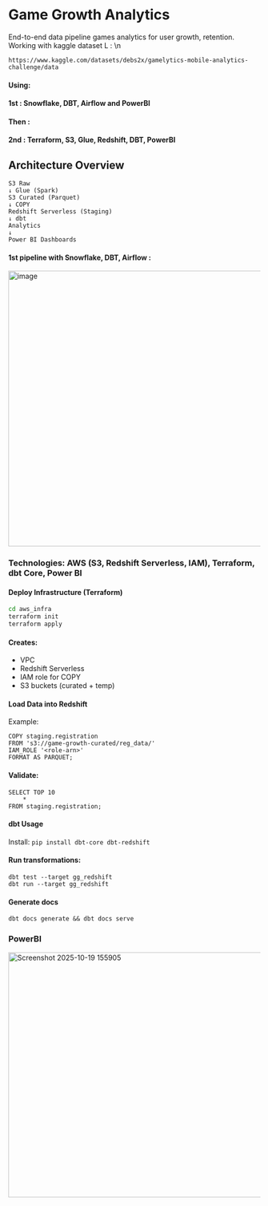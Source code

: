 # Game Growth Analytics

End-to-end data pipeline games analytics for user growth, retention. Working with kaggle dataset L : \n
```
https://www.kaggle.com/datasets/debs2x/gamelytics-mobile-analytics-challenge/data
```

#### Using: 
####   1st : Snowflake, DBT, Airflow and PowerBI
#### Then : 
####   2nd : Terraform, S3, Glue, Redshift, DBT, PowerBI

## Architecture Overview

```
S3 Raw
↓ Glue (Spark)
S3 Curated (Parquet)
↓ COPY
Redshift Serverless (Staging)
↓ dbt
Analytics
↓
Power BI Dashboards
```
#### 1st pipeline with Snowflake, DBT, Airflow : 
<img width="1325" height="550" alt="image" src="https://github.com/user-attachments/assets/8197f40d-0477-4af3-b38d-7e058ed4666b" />

### Technologies: AWS (S3, Redshift Serverless, IAM), Terraform, dbt Core, Power BI

#### Deploy Infrastructure (Terraform)

```bash
cd aws_infra
terraform init
terraform apply
```

#### Creates:

- VPC
- Redshift Serverless
- IAM role for COPY
- S3 buckets (curated + temp)

#### Load Data into Redshift

Example:

```
COPY staging.registration
FROM 's3://game-growth-curated/reg_data/'
IAM_ROLE '<role-arn>'
FORMAT AS PARQUET;
```

#### Validate:

```
SELECT TOP 10
    *
FROM staging.registration;
```

#### dbt Usage

Install:
`pip install dbt-core dbt-redshift`

#### Run transformations:

```
dbt test --target gg_redshift
dbt run --target gg_redshift
```

#### Generate docs

`dbt docs generate && dbt docs serve`

### PowerBI
<img width="855" height="489" alt="Screenshot 2025-10-19 155905" src="https://github.com/user-attachments/assets/191caeca-d5ac-4122-ac4a-b9ba385ff04e" />


